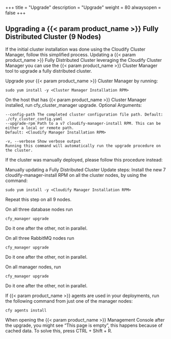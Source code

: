 +++
title = "Upgrade"
description = "Upgrade"
weight = 80
alwaysopen = false
+++

## Upgrading a {{< param product_name >}} Fully Distributed Cluster (9 Nodes)
        
If the initial cluster installation was done using the Cloudify Cluster Manager, follow this simplified process.
Updating a {{< param product_name >}} Fully Distributed Cluster leveraging the Cloudify Cluster Manager
you can use the {{< param product_name >}} Cluster Manager tool to upgrade a fully distributed cluster.

Upgrade your {{< param product_name >}} Cluster Manager by running:
```
sudo yum install -y <Cluster Manager Installation RPM>
```

On the host that has {{< param product_name >}} Cluster Manager installed, run cfy_cluster_manager upgrade. 
Optional Arguments: 
```
--config-path The completed cluster configuration file path. Default: ./cfy_cluster_config.yaml
--upgrade-rpm Path to a v7 cloudify-manager-install RPM. This can be either a local or remote path.
Default: <Cloudify Manager Installation RPM>

-v, --verbose Show verbose output
Running this command will automatically run the upgrade procedure on the cluster. 
```

If the cluster was manually deployed, please follow this procedure instead:

Manually updating a Fully Distributed Cluster
Update steps:
Install the new 7 cloudify-manager-install RPM on all the cluster nodes, by using the command: 
```
sudo yum install -y <Cloudify Manager Installation RPM> 
```

Repeat this step on all 9 nodes.


On all three database nodes run 
```
cfy_manager upgrade 
```
Do it one after the other, not in parallel.


On all three RabbitMQ nodes run 
```
cfy_manager upgrade
```
Do it one after the other, not in parallel.


On all manager nodes, run 
```
cfy_manager upgrade
```
Do it one after the other, not in parallel.


If {{< param product_name >}} agents are used in your deployments, run the following command from just one of the manager nodes:
```
cfy agents install
```

When opening the {{< param product_name >}} Management Console after the upgrade, you might see “This page is empty”, this happens because of cached data. To solve this, press CTRL + Shift + R.